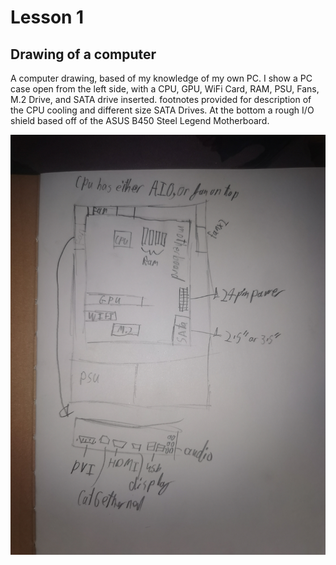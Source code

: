# Lesson 1

## Drawing of a computer

A computer drawing, based of my knowledge of my own PC.
I show a PC case open from the left side, with a CPU, GPU, WiFi Card, RAM, PSU, Fans, M.2 Drive, and SATA drive inserted. footnotes provided for description of the CPU cooling and different size SATA Drives.
At the bottom a rough I/O shield based off of the ASUS B450 Steel Legend Motherboard.

![](IMG_20210824_205947.jpg)
